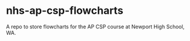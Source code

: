 # nhs-ap-csp-flowcharts

A repo to store flowcharts for the AP CSP course at Newport High School, WA. 
